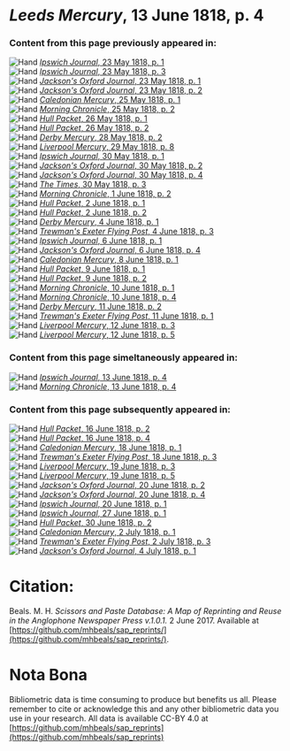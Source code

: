 # *Leeds Mercury*, 13 June 1818, p. 4  
  
### Content from this page previously appeared in:  
![Hand](http://scissorsandpaste.net/wp-content/uploads/2017/06/smallhandpointer.png) [*Ipswich Journal*, 23 May 1818, p. 1](https://mhbeals.github.io/sap_html/Ipswich-Journal/Ipswich-Journal-23-May-1818-p-1)  
![Hand](http://scissorsandpaste.net/wp-content/uploads/2017/06/smallhandpointer.png) [*Ipswich Journal*, 23 May 1818, p. 3](https://mhbeals.github.io/sap_html/Ipswich-Journal/Ipswich-Journal-23-May-1818-p-3)  
![Hand](http://scissorsandpaste.net/wp-content/uploads/2017/06/smallhandpointer.png) [*Jackson's Oxford Journal*, 23 May 1818, p. 1](https://mhbeals.github.io/sap_html/Jackson's-Oxford-Journal/Jackson's-Oxford-Journal-23-May-1818-p-1)  
![Hand](http://scissorsandpaste.net/wp-content/uploads/2017/06/smallhandpointer.png) [*Jackson's Oxford Journal*, 23 May 1818, p. 2](https://mhbeals.github.io/sap_html/Jackson's-Oxford-Journal/Jackson's-Oxford-Journal-23-May-1818-p-2)  
![Hand](http://scissorsandpaste.net/wp-content/uploads/2017/06/smallhandpointer.png) [*Caledonian Mercury*, 25 May 1818, p. 1](https://mhbeals.github.io/sap_html/Caledonian-Mercury/Caledonian-Mercury-25-May-1818-p-1)  
![Hand](http://scissorsandpaste.net/wp-content/uploads/2017/06/smallhandpointer.png) [*Morning Chronicle*, 25 May 1818, p. 2](https://mhbeals.github.io/sap_html/Morning-Chronicle/Morning-Chronicle-25-May-1818-p-2)  
![Hand](http://scissorsandpaste.net/wp-content/uploads/2017/06/smallhandpointer.png) [*Hull Packet*, 26 May 1818, p. 1](https://mhbeals.github.io/sap_html/Hull-Packet/Hull-Packet-26-May-1818-p-1)  
![Hand](http://scissorsandpaste.net/wp-content/uploads/2017/06/smallhandpointer.png) [*Hull Packet*, 26 May 1818, p. 2](https://mhbeals.github.io/sap_html/Hull-Packet/Hull-Packet-26-May-1818-p-2)  
![Hand](http://scissorsandpaste.net/wp-content/uploads/2017/06/smallhandpointer.png) [*Derby Mercury*, 28 May 1818, p. 2](https://mhbeals.github.io/sap_html/Derby-Mercury/Derby-Mercury-28-May-1818-p-2)  
![Hand](http://scissorsandpaste.net/wp-content/uploads/2017/06/smallhandpointer.png) [*Liverpool Mercury*, 29 May 1818, p. 8](https://mhbeals.github.io/sap_html/Liverpool-Mercury/Liverpool-Mercury-29-May-1818-p-8)  
![Hand](http://scissorsandpaste.net/wp-content/uploads/2017/06/smallhandpointer.png) [*Ipswich Journal*, 30 May 1818, p. 1](https://mhbeals.github.io/sap_html/Ipswich-Journal/Ipswich-Journal-30-May-1818-p-1)  
![Hand](http://scissorsandpaste.net/wp-content/uploads/2017/06/smallhandpointer.png) [*Jackson's Oxford Journal*, 30 May 1818, p. 2](https://mhbeals.github.io/sap_html/Jackson's-Oxford-Journal/Jackson's-Oxford-Journal-30-May-1818-p-2)  
![Hand](http://scissorsandpaste.net/wp-content/uploads/2017/06/smallhandpointer.png) [*Jackson's Oxford Journal*, 30 May 1818, p. 4](https://mhbeals.github.io/sap_html/Jackson's-Oxford-Journal/Jackson's-Oxford-Journal-30-May-1818-p-4)  
![Hand](http://scissorsandpaste.net/wp-content/uploads/2017/06/smallhandpointer.png) [*The Times*, 30 May 1818, p. 3](https://mhbeals.github.io/sap_html/The-Times/The-Times-30-May-1818-p-3)  
![Hand](http://scissorsandpaste.net/wp-content/uploads/2017/06/smallhandpointer.png) [*Morning Chronicle*, 1 June 1818, p. 2](https://mhbeals.github.io/sap_html/Morning-Chronicle/Morning-Chronicle-1-June-1818-p-2)  
![Hand](http://scissorsandpaste.net/wp-content/uploads/2017/06/smallhandpointer.png) [*Hull Packet*, 2 June 1818, p. 1](https://mhbeals.github.io/sap_html/Hull-Packet/Hull-Packet-2-June-1818-p-1)  
![Hand](http://scissorsandpaste.net/wp-content/uploads/2017/06/smallhandpointer.png) [*Hull Packet*, 2 June 1818, p. 2](https://mhbeals.github.io/sap_html/Hull-Packet/Hull-Packet-2-June-1818-p-2)  
![Hand](http://scissorsandpaste.net/wp-content/uploads/2017/06/smallhandpointer.png) [*Derby Mercury*, 4 June 1818, p. 1](https://mhbeals.github.io/sap_html/Derby-Mercury/Derby-Mercury-4-June-1818-p-1)  
![Hand](http://scissorsandpaste.net/wp-content/uploads/2017/06/smallhandpointer.png) [*Trewman's Exeter Flying Post*, 4 June 1818, p. 3](https://mhbeals.github.io/sap_html/Trewman's-Exeter-Flying-Post/Trewman's-Exeter-Flying-Post-4-June-1818-p-3)  
![Hand](http://scissorsandpaste.net/wp-content/uploads/2017/06/smallhandpointer.png) [*Ipswich Journal*, 6 June 1818, p. 1](https://mhbeals.github.io/sap_html/Ipswich-Journal/Ipswich-Journal-6-June-1818-p-1)  
![Hand](http://scissorsandpaste.net/wp-content/uploads/2017/06/smallhandpointer.png) [*Jackson's Oxford Journal*, 6 June 1818, p. 4](https://mhbeals.github.io/sap_html/Jackson's-Oxford-Journal/Jackson's-Oxford-Journal-6-June-1818-p-4)  
![Hand](http://scissorsandpaste.net/wp-content/uploads/2017/06/smallhandpointer.png) [*Caledonian Mercury*, 8 June 1818, p. 1](https://mhbeals.github.io/sap_html/Caledonian-Mercury/Caledonian-Mercury-8-June-1818-p-1)  
![Hand](http://scissorsandpaste.net/wp-content/uploads/2017/06/smallhandpointer.png) [*Hull Packet*, 9 June 1818, p. 1](https://mhbeals.github.io/sap_html/Hull-Packet/Hull-Packet-9-June-1818-p-1)  
![Hand](http://scissorsandpaste.net/wp-content/uploads/2017/06/smallhandpointer.png) [*Hull Packet*, 9 June 1818, p. 2](https://mhbeals.github.io/sap_html/Hull-Packet/Hull-Packet-9-June-1818-p-2)  
![Hand](http://scissorsandpaste.net/wp-content/uploads/2017/06/smallhandpointer.png) [*Morning Chronicle*, 10 June 1818, p. 1](https://mhbeals.github.io/sap_html/Morning-Chronicle/Morning-Chronicle-10-June-1818-p-1)  
![Hand](http://scissorsandpaste.net/wp-content/uploads/2017/06/smallhandpointer.png) [*Morning Chronicle*, 10 June 1818, p. 4](https://mhbeals.github.io/sap_html/Morning-Chronicle/Morning-Chronicle-10-June-1818-p-4)  
![Hand](http://scissorsandpaste.net/wp-content/uploads/2017/06/smallhandpointer.png) [*Derby Mercury*, 11 June 1818, p. 2](https://mhbeals.github.io/sap_html/Derby-Mercury/Derby-Mercury-11-June-1818-p-2)  
![Hand](http://scissorsandpaste.net/wp-content/uploads/2017/06/smallhandpointer.png) [*Trewman's Exeter Flying Post*, 11 June 1818, p. 1](https://mhbeals.github.io/sap_html/Trewman's-Exeter-Flying-Post/Trewman's-Exeter-Flying-Post-11-June-1818-p-1)  
![Hand](http://scissorsandpaste.net/wp-content/uploads/2017/06/smallhandpointer.png) [*Liverpool Mercury*, 12 June 1818, p. 3](https://mhbeals.github.io/sap_html/Liverpool-Mercury/Liverpool-Mercury-12-June-1818-p-3)  
![Hand](http://scissorsandpaste.net/wp-content/uploads/2017/06/smallhandpointer.png) [*Liverpool Mercury*, 12 June 1818, p. 5](https://mhbeals.github.io/sap_html/Liverpool-Mercury/Liverpool-Mercury-12-June-1818-p-5)  
  
### Content from this page simeltaneously appeared in:  
![Hand](http://scissorsandpaste.net/wp-content/uploads/2017/06/smallhandpointer.png) [*Ipswich Journal*, 13 June 1818, p. 4](https://mhbeals.github.io/sap_html/Ipswich-Journal/Ipswich-Journal-13-June-1818-p-4)  
![Hand](http://scissorsandpaste.net/wp-content/uploads/2017/06/smallhandpointer.png) [*Morning Chronicle*, 13 June 1818, p. 4](https://mhbeals.github.io/sap_html/Morning-Chronicle/Morning-Chronicle-13-June-1818-p-4)  
  
### Content from this page subsequently appeared in:  
![Hand](http://scissorsandpaste.net/wp-content/uploads/2017/06/smallhandpointer.png) [*Hull Packet*, 16 June 1818, p. 2](https://mhbeals.github.io/sap_html/Hull-Packet/Hull-Packet-16-June-1818-p-2)  
![Hand](http://scissorsandpaste.net/wp-content/uploads/2017/06/smallhandpointer.png) [*Hull Packet*, 16 June 1818, p. 4](https://mhbeals.github.io/sap_html/Hull-Packet/Hull-Packet-16-June-1818-p-4)  
![Hand](http://scissorsandpaste.net/wp-content/uploads/2017/06/smallhandpointer.png) [*Caledonian Mercury*, 18 June 1818, p. 1](https://mhbeals.github.io/sap_html/Caledonian-Mercury/Caledonian-Mercury-18-June-1818-p-1)  
![Hand](http://scissorsandpaste.net/wp-content/uploads/2017/06/smallhandpointer.png) [*Trewman's Exeter Flying Post*, 18 June 1818, p. 3](https://mhbeals.github.io/sap_html/Trewman's-Exeter-Flying-Post/Trewman's-Exeter-Flying-Post-18-June-1818-p-3)  
![Hand](http://scissorsandpaste.net/wp-content/uploads/2017/06/smallhandpointer.png) [*Liverpool Mercury*, 19 June 1818, p. 3](https://mhbeals.github.io/sap_html/Liverpool-Mercury/Liverpool-Mercury-19-June-1818-p-3)  
![Hand](http://scissorsandpaste.net/wp-content/uploads/2017/06/smallhandpointer.png) [*Liverpool Mercury*, 19 June 1818, p. 5](https://mhbeals.github.io/sap_html/Liverpool-Mercury/Liverpool-Mercury-19-June-1818-p-5)  
![Hand](http://scissorsandpaste.net/wp-content/uploads/2017/06/smallhandpointer.png) [*Jackson's Oxford Journal*, 20 June 1818, p. 2](https://mhbeals.github.io/sap_html/Jackson's-Oxford-Journal/Jackson's-Oxford-Journal-20-June-1818-p-2)  
![Hand](http://scissorsandpaste.net/wp-content/uploads/2017/06/smallhandpointer.png) [*Jackson's Oxford Journal*, 20 June 1818, p. 4](https://mhbeals.github.io/sap_html/Jackson's-Oxford-Journal/Jackson's-Oxford-Journal-20-June-1818-p-4)  
![Hand](http://scissorsandpaste.net/wp-content/uploads/2017/06/smallhandpointer.png) [*Ipswich Journal*, 20 June 1818, p. 1](https://mhbeals.github.io/sap_html/Ipswich-Journal/Ipswich-Journal-20-June-1818-p-1)  
![Hand](http://scissorsandpaste.net/wp-content/uploads/2017/06/smallhandpointer.png) [*Ipswich Journal*, 27 June 1818, p. 1](https://mhbeals.github.io/sap_html/Ipswich-Journal/Ipswich-Journal-27-June-1818-p-1)  
![Hand](http://scissorsandpaste.net/wp-content/uploads/2017/06/smallhandpointer.png) [*Hull Packet*, 30 June 1818, p. 2](https://mhbeals.github.io/sap_html/Hull-Packet/Hull-Packet-30-June-1818-p-2)  
![Hand](http://scissorsandpaste.net/wp-content/uploads/2017/06/smallhandpointer.png) [*Caledonian Mercury*, 2 July 1818, p. 1](https://mhbeals.github.io/sap_html/Caledonian-Mercury/Caledonian-Mercury-2-July-1818-p-1)  
![Hand](http://scissorsandpaste.net/wp-content/uploads/2017/06/smallhandpointer.png) [*Trewman's Exeter Flying Post*, 2 July 1818, p. 3](https://mhbeals.github.io/sap_html/Trewman's-Exeter-Flying-Post/Trewman's-Exeter-Flying-Post-2-July-1818-p-3)  
![Hand](http://scissorsandpaste.net/wp-content/uploads/2017/06/smallhandpointer.png) [*Jackson's Oxford Journal*, 4 July 1818, p. 1](https://mhbeals.github.io/sap_html/Jackson's-Oxford-Journal/Jackson's-Oxford-Journal-4-July-1818-p-1)  


# Citation: 

Beals. M. H. *Scissors and Paste Database: A Map of Reprinting and Reuse in the Anglophone Newspaper Press v.1.0.1.* 2 June 2017. Available at [https://github.com/mhbeals/sap_reprints/](https://github.com/mhbeals/sap_reprints/). 

# Nota Bona

Bibliometric data is time consuming to produce but benefits us all. Please remember to cite or acknowledge this and any other bibliometric data you use in your research. All data is available CC-BY 4.0 at [https://github.com/mhbeals/sap_reprints](https://github.com/mhbeals/sap_reprints)